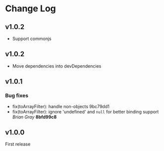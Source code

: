 # Change Log

## v1.0.2

- Support commonjs

## v1.0.2

- Move dependencies into devDependencies

## v1.0.1

### Bug fixes
* fix(toArrayFilter): handle non-objects 9bc79dd1
* fix(toArrayFilter): ignore 'undefined' and `null` for better binding support  *Brian Gray*    **8bfd99c8**

## v1.0.0

First release